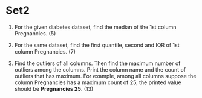 # Set2

1. For the given diabetes dataset, find the median of the 1st column Pregnancies. (5)

2. For the same dataset, find the first quantile, second and IQR of 1st column Pregnancies. (7)

3. Find the outliers of all columns. Then find the maximum number of outliers among the columns. Print the column name and the count of outliers that has maximum. For example, among all columns suppose the column Pregnancies has a maximum count of 25, the printed value should be __Pregnancies 25__. (13)
